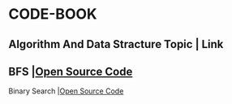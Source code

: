 # CODE-BOOK
Algorithm And Data Stracture
Topic      | Link
-------------------
BFS        |[Open Source Code](https://raw.githubusercontent.com/Aronnok093/CODE-BOOK/master/Algorithm/BFS.cpp)
------------------
Binary Search |[Open Source Code](https://raw.githubusercontent.com/Aronnok093/CODE-BOOK/master/Algorithm/BFS.cpp)

           
